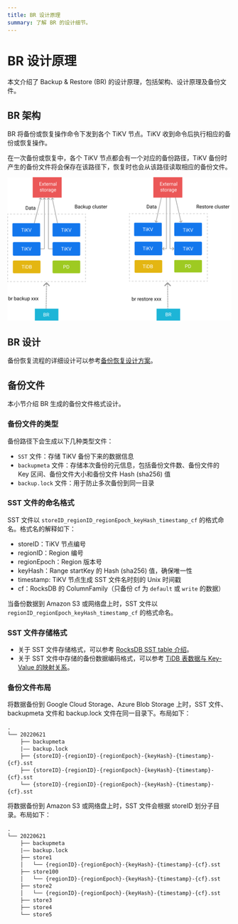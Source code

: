```yaml
---
title: BR 设计原理
summary: 了解 BR 的设计细节。
---
```


# BR 设计原理

本文介绍了 Backup & Restore (BR) 的设计原理，包括架构、设计原理及备份文件。

## BR 架构

BR 将备份或恢复操作命令下发到各个 TiKV 节点。TiKV 收到命令后执行相应的备份或恢复操作。

在一次备份或恢复中，各个 TiKV 节点都会有一个对应的备份路径，TiKV 备份时产生的备份文件将会保存在该路径下，恢复时也会从该路径读取相应的备份文件。

![br-arch](/media/br-arch.png)

## BR 设计

备份恢复流程的详细设计可以参考[备份恢复设计方案](https://github.com/pingcap/tidb/blob/master/br/docs/cn/2019-08-05-new-design-of-backup-restore.md)。

## 备份文件

本小节介绍 BR 生成的备份文件格式设计。

### 备份文件的类型

备份路径下会生成以下几种类型文件：

- `SST` 文件：存储 TiKV 备份下来的数据信息
- `backupmeta` 文件：存储本次备份的元信息，包括备份文件数、备份文件的 Key 区间、备份文件大小和备份文件 Hash (sha256) 值
- `backup.lock` 文件：用于防止多次备份到同一目录

### SST 文件的命名格式

SST 文件以 `storeID_regionID_regionEpoch_keyHash_timestamp_cf` 的格式命名。格式名的解释如下：

- storeID：TiKV 节点编号
- regionID：Region 编号
- regionEpoch：Region 版本号
- keyHash：Range startKey 的 Hash (sha256) 值，确保唯一性
- timestamp: TiKV 节点生成 SST 文件名时刻的 Unix 时间戳
- cf：RocksDB 的 ColumnFamily（只备份 cf 为 `default` 或 `write` 的数据）

当备份数据到 Amazon S3 或网络盘上时，SST 文件以 `regionID_regionEpoch_keyHash_timestamp_cf` 的格式命名。

### SST 文件存储格式

- 关于 SST 文件存储格式，可以参考 [RocksDB SST table 介绍](https://github.com/facebook/rocksdb/wiki/Rocksdb-BlockBasedTable-Format)。
- 关于 SST 文件中存储的备份数据编码格式，可以参考 [TiDB 表数据与 Key-Value 的映射关系](/tidb-computing.md#表数据与-key-value-的映射关系)。

### 备份文件布局

将数据备份到 Google Cloud Storage、Azure Blob Storage 上时，SST 文件、 backupmeta 文件和 backup.lock 文件在同一目录下。布局如下：

```
.
└── 20220621
    ├── backupmeta
    |—— backup.lock
    ├── {storeID}-{regionID}-{regionEpoch}-{keyHash}-{timestamp}-{cf}.sst
    ├── {storeID}-{regionID}-{regionEpoch}-{keyHash}-{timestamp}-{cf}.sst
    └── {storeID}-{regionID}-{regionEpoch}-{keyHash}-{timestamp}-{cf}.sst
```

将数据备份到 Amazon S3 或网络盘上时，SST 文件会根据 storeID 划分子目录。布局如下：

```
.
└── 20220621
    ├── backupmeta
    |—— backup.lock
    ├── store1
    │   └── {regionID}-{regionEpoch}-{keyHash}-{timestamp}-{cf}.sst
    ├── store100
    │   └── {regionID}-{regionEpoch}-{keyHash}-{timestamp}-{cf}.sst
    ├── store2
    │   └── {regionID}-{regionEpoch}-{keyHash}-{timestamp}-{cf}.sst
    ├── store3
    ├── store4
    └── store5
```
